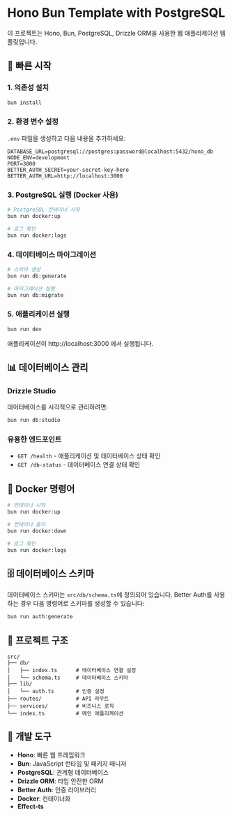 # Hono Bun Template with PostgreSQL

이 프로젝트는 Hono, Bun, PostgreSQL, Drizzle ORM을 사용한 웹 애플리케이션 템플릿입니다.

## 🚀 빠른 시작

### 1. 의존성 설치

```sh
bun install
```

### 2. 환경 변수 설정

`.env` 파일을 생성하고 다음 내용을 추가하세요:

```env
DATABASE_URL=postgresql://postgres:password@localhost:5432/hono_db
NODE_ENV=development
PORT=3000
BETTER_AUTH_SECRET=your-secret-key-here
BETTER_AUTH_URL=http://localhost:3000
```

### 3. PostgreSQL 실행 (Docker 사용)

```sh
# PostgreSQL 컨테이너 시작
bun run docker:up

# 로그 확인
bun run docker:logs
```

### 4. 데이터베이스 마이그레이션

```sh
# 스키마 생성
bun run db:generate

# 마이그레이션 실행
bun run db:migrate
```

### 5. 애플리케이션 실행

```sh
bun run dev
```

애플리케이션이 http://localhost:3000 에서 실행됩니다.

## 📊 데이터베이스 관리

### Drizzle Studio

데이터베이스를 시각적으로 관리하려면:

```sh
bun run db:studio
```

### 유용한 엔드포인트

- `GET /health` - 애플리케이션 및 데이터베이스 상태 확인
- `GET /db-status` - 데이터베이스 연결 상태 확인

## 🐳 Docker 명령어

```sh
# 컨테이너 시작
bun run docker:up

# 컨테이너 중지
bun run docker:down

# 로그 확인
bun run docker:logs
```

## 🗄️ 데이터베이스 스키마

데이터베이스 스키마는 `src/db/schema.ts`에 정의되어 있습니다.
Better Auth를 사용하는 경우 다음 명령어로 스키마를 생성할 수 있습니다:

```sh
bun run auth:generate
```

## 📁 프로젝트 구조

```
src/
├── db/
│   ├── index.ts      # 데이터베이스 연결 설정
│   └── schema.ts     # 데이터베이스 스키마
├── lib/
│   └── auth.ts       # 인증 설정
├── routes/           # API 라우트
├── services/         # 비즈니스 로직
└── index.ts          # 메인 애플리케이션
```

## 🔧 개발 도구

- **Hono**: 빠른 웹 프레임워크
- **Bun**: JavaScript 런타임 및 패키지 매니저
- **PostgreSQL**: 관계형 데이터베이스
- **Drizzle ORM**: 타입 안전한 ORM
- **Better Auth**: 인증 라이브러리
- **Docker**: 컨테이너화
- **Effect-ts**
